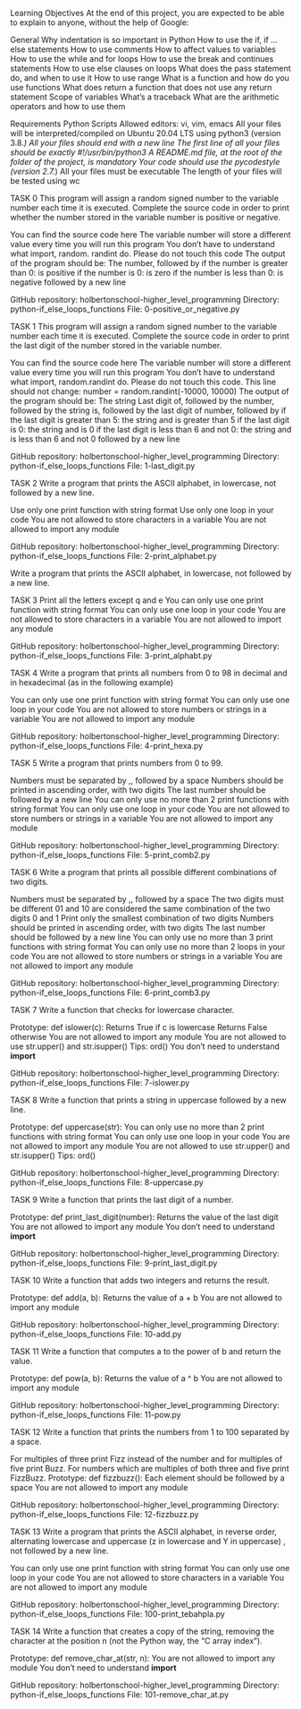 Learning Objectives
At the end of this project, you are expected to be able to explain to anyone, without the help of Google:

General
Why indentation is so important in Python
How to use the if, if ... else statements
How to use comments
How to affect values to variables
How to use the while and for loops
How to use the break and continues statements
How to use else clauses on loops
What does the pass statement do, and when to use it
How to use range
What is a function and how do you use functions
What does return a function that does not use any return statement
Scope of variables
What’s a traceback
What are the arithmetic operators and how to use them

Requirements
Python Scripts
Allowed editors: vi, vim, emacs
All your files will be interpreted/compiled on Ubuntu 20.04 LTS using python3 (version 3.8.*)
All your files should end with a new line
The first line of all your files should be exactly #!/usr/bin/python3
A README.md file, at the root of the folder of the project, is mandatory
Your code should use the pycodestyle (version 2.7.*)
All your files must be executable
The length of your files will be tested using wc


TASK 0
This program will assign a random signed number to the variable number each time it is executed. Complete the source code in order to print whether the number stored in the variable number is positive or negative.

You can find the source code here
The variable number will store a different value every time you will run this program
You don’t have to understand what import, random. randint do. Please do not touch this code
The output of the program should be:
The number, followed by
if the number is greater than 0: is positive
if the number is 0: is zero
if the number is less than 0: is negative
followed by a new line

GitHub repository: holbertonschool-higher_level_programming
Directory: python-if_else_loops_functions
File: 0-positive_or_negative.py


TASK 1
This program will assign a random signed number to the variable number each time it is executed. Complete the source code in order to print the last digit of the number stored in the variable number.

You can find the source code here
The variable number will store a different value every time you will run this program
You don’t have to understand what import, random.randint do. Please do not touch this code. This line should not change: number = random.randint(-10000, 10000)
The output of the program should be:
The string Last digit of, followed by
the number, followed by
the string is, followed by the last digit of number, followed by
if the last digit is greater than 5: the string and is greater than 5
if the last digit is 0: the string and is 0
if the last digit is less than 6 and not 0: the string and is less than 6 and not 0
followed by a new line

GitHub repository: holbertonschool-higher_level_programming
Directory: python-if_else_loops_functions
File: 1-last_digit.py

TASK 2
Write a program that prints the ASCII alphabet, in lowercase, not followed by a new line.

Use only one print function with string format
Use only one loop in your code
You are not allowed to store characters in a variable
You are not allowed to import any module

GitHub repository: holbertonschool-higher_level_programming
Directory: python-if_else_loops_functions
File: 2-print_alphabet.py

Write a program that prints the ASCII alphabet, in lowercase, not followed by a new line.

TASK 3
Print all the letters except q and e
You can only use one print function with string format
You can only use one loop in your code
You are not allowed to store characters in a variable
You are not allowed to import any module

GitHub repository: holbertonschool-higher_level_programming
Directory: python-if_else_loops_functions
File: 3-print_alphabt.py

TASK 4
Write a program that prints all numbers from 0 to 98 in decimal and in hexadecimal (as in the following example)

You can only use one print function with string format
You can only use one loop in your code
You are not allowed to store numbers or strings in a variable
You are not allowed to import any module

GitHub repository: holbertonschool-higher_level_programming
Directory: python-if_else_loops_functions
File: 4-print_hexa.py

TASK 5
Write a program that prints numbers from 0 to 99.

Numbers must be separated by ,, followed by a space
Numbers should be printed in ascending order, with two digits
The last number should be followed by a new line
You can only use no more than 2 print functions with string format
You can only use one loop in your code
You are not allowed to store numbers or strings in a variable
You are not allowed to import any module

GitHub repository: holbertonschool-higher_level_programming
Directory: python-if_else_loops_functions
File: 5-print_comb2.py

TASK 6
Write a program that prints all possible different combinations of two digits.

Numbers must be separated by ,, followed by a space
The two digits must be different
01 and 10 are considered the same combination of the two digits 0 and 1
Print only the smallest combination of two digits
Numbers should be printed in ascending order, with two digits
The last number should be followed by a new line
You can only use no more than 3 print functions with string format
You can only use no more than 2 loops in your code
You are not allowed to store numbers or strings in a variable
You are not allowed to import any module

GitHub repository: holbertonschool-higher_level_programming
Directory: python-if_else_loops_functions
File: 6-print_comb3.py


TASK 7
Write a function that checks for lowercase character.

Prototype: def islower(c):
Returns True if c is lowercase
Returns False otherwise
You are not allowed to import any module
You are not allowed to use str.upper() and str.isupper()
Tips: ord()
You don’t need to understand __import__

GitHub repository: holbertonschool-higher_level_programming
Directory: python-if_else_loops_functions
File: 7-islower.py

TASK 8
Write a function that prints a string in uppercase followed by a new line.

Prototype: def uppercase(str):
You can only use no more than 2 print functions with string format
You can only use one loop in your code
You are not allowed to import any module
You are not allowed to use str.upper() and str.isupper()
Tips: ord()

GitHub repository: holbertonschool-higher_level_programming
Directory: python-if_else_loops_functions
File: 8-uppercase.py

TASK 9
Write a function that prints the last digit of a number.

Prototype: def print_last_digit(number):
Returns the value of the last digit
You are not allowed to import any module
You don’t need to understand __import__

GitHub repository: holbertonschool-higher_level_programming
Directory: python-if_else_loops_functions
File: 9-print_last_digit.py

TASK 10
Write a function that adds two integers and returns the result.

Prototype: def add(a, b):
Returns the value of a + b
You are not allowed to import any module

GitHub repository: holbertonschool-higher_level_programming
Directory: python-if_else_loops_functions
File: 10-add.py

TASK 11
Write a function that computes a to the power of b and return the value.

Prototype: def pow(a, b):
Returns the value of a ^ b
You are not allowed to import any module

GitHub repository: holbertonschool-higher_level_programming
Directory: python-if_else_loops_functions
File: 11-pow.py

TASK 12
Write a function that prints the numbers from 1 to 100 separated by a space.

For multiples of three print Fizz instead of the number and for multiples of five print Buzz.
For numbers which are multiples of both three and five print FizzBuzz.
Prototype: def fizzbuzz():
Each element should be followed by a space
You are not allowed to import any module

GitHub repository: holbertonschool-higher_level_programming
Directory: python-if_else_loops_functions
File: 12-fizzbuzz.py

TASK 13
Write a program that prints the ASCII alphabet, in reverse order, alternating lowercase and uppercase (z in lowercase and Y in uppercase) , not followed by a new line.

You can only use one print function with string format
You can only use one loop in your code
You are not allowed to store characters in a variable
You are not allowed to import any module

GitHub repository: holbertonschool-higher_level_programming
Directory: python-if_else_loops_functions
File: 100-print_tebahpla.py


TASK 14
Write a function that creates a copy of the string, removing the character at the position n (not the Python way, the “C array index”).

Prototype: def remove_char_at(str, n):
You are not allowed to import any module
You don’t need to understand __import__

GitHub repository: holbertonschool-higher_level_programming
Directory: python-if_else_loops_functions
File: 101-remove_char_at.py
